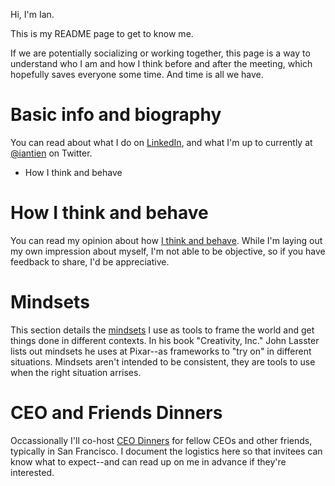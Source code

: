 Hi, I'm Ian. 

This is my README page to get to know me. 

If we are potentially socializing or working together, this page is a way to understand who I am and how I think before and after the meeting, which hopefully saves everyone some time. And time is all we have.

# Basic info and biography

You can read about what I do on [LinkedIn](https://www.linkedin.com/in/iantien/), and what I'm up to currently at [@iantien](https://twitter.com/iantien) on Twitter. 

- How I think and behave 

# How I think and behave 

You can read my opinion about how [I think and behave](how_i_think). While I'm laying out my own impression about myself, I'm not able to be objective, so if you have feedback to share, I'd be appreciative. 

# Mindsets

This section details the [mindsets](mindsets) I use as tools to frame the world and get things done in different contexts. In his book "Creativity, Inc." John Lasster lists out mindsets he uses at Pixar--as frameworks to "try on" in different situations. Mindsets aren't intended to be consistent, they are tools to use when the right situation arrises. 

# CEO and Friends Dinners

Occassionally I'll co-host [CEO Dinners](how_i_think) for fellow CEOs and other friends, typically in San Francisco. I document the logistics here so that invitees can know what to expect--and can read up on me in advance if they're interested.  
